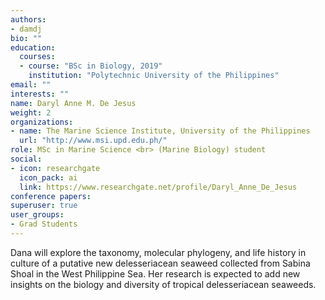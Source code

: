 ```yaml
---
authors:
- damdj
bio: ""
education:
  courses:
  - course: "BSc in Biology, 2019"
    institution: "Polytechnic University of the Philippines"
email: ""
interests: ""
name: Daryl Anne M. De Jesus
weight: 2
organizations:
- name: The Marine Science Institute, University of the Philippines
  url: "http://www.msi.upd.edu.ph/"
role: MSc in Marine Science <br> (Marine Biology) student 
social:
- icon: researchgate
  icon_pack: ai
  link: https://www.researchgate.net/profile/Daryl_Anne_De_Jesus
conference papers:
superuser: true
user_groups:
- Grad Students
---
```


Dana will explore the taxonomy, molecular phylogeny, and life history in culture of a putative new delesseriacean seaweed collected from Sabina Shoal in the West Philippine Sea. Her research is expected to add new insights on the biology and diversity of tropical delesseriacean seaweeds.
